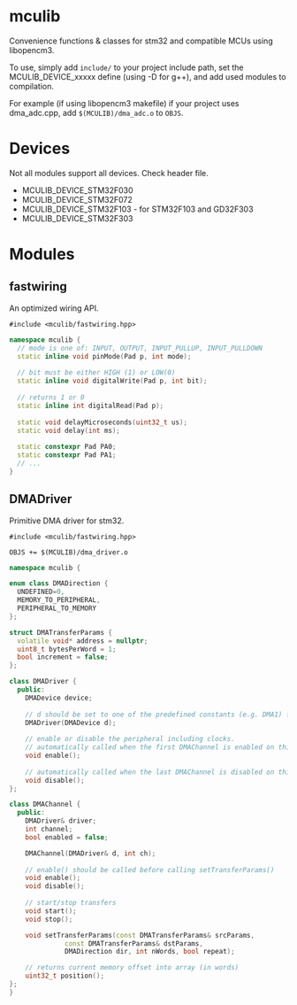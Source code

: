 # mculib
Convenience functions &amp; classes for stm32 and compatible MCUs using libopencm3.

To use, simply add `include/` to your project include path, set the MCULIB_DEVICE_xxxxx define (using -D for g++), and add used modules to compilation.

For example (if using libopencm3 makefile) if your project uses dma_adc.cpp, add `$(MCULIB)/dma_adc.o` to `OBJS`.


# Devices
Not all modules support all devices. Check header file.

* MCULIB_DEVICE_STM32F030
* MCULIB_DEVICE_STM32F072
* MCULIB_DEVICE_STM32F103 - for STM32F103 and GD32F303
* MCULIB_DEVICE_STM32F303

# Modules

## fastwiring
An optimized wiring API.

`#include <mculib/fastwiring.hpp>`
```c++
namespace mculib {
  // mode is one of: INPUT, OUTPUT, INPUT_PULLUP, INPUT_PULLDOWN
  static inline void pinMode(Pad p, int mode);
  
  // bit must be either HIGH (1) or LOW(0)
  static inline void digitalWrite(Pad p, int bit);
  
  // returns 1 or 0
  static inline int digitalRead(Pad p);
  
  static void delayMicroseconds(uint32_t us);
  static void delay(int ms);
  
  static constexpr Pad PA0;
  static constexpr Pad PA1;
  // ...
}
```


## DMADriver
Primitive DMA driver for stm32.

`#include <mculib/fastwiring.hpp>`

`OBJS += $(MCULIB)/dma_driver.o`

```c++
namespace mculib {

enum class DMADirection {
  UNDEFINED=0,
  MEMORY_TO_PERIPHERAL,
  PERIPHERAL_TO_MEMORY
};

struct DMATransferParams {
  volatile void* address = nullptr;
  uint8_t bytesPerWord = 1;
  bool increment = false;
};

class DMADriver {
  public:
    DMADevice device;
    
    // d should be set to one of the predefined constants (e.g. DMA1) from libopencm3
    DMADriver(DMADevice d);
    
    // enable or disable the peripheral including clocks.
    // automatically called when the first DMAChannel is enabled on this controller.
    void enable();
    
    // automatically called when the last DMAChannel is disabled on this controller.
    void disable();
};

class DMAChannel {
  public:
    DMADriver& driver;
    int channel;
    bool enabled = false;

    DMAChannel(DMADriver& d, int ch);
 
    // enable() should be called before calling setTransferParams()
    void enable();
    void disable();
    
    // start/stop transfers
    void start();
    void stop();

    void setTransferParams(const DMATransferParams& srcParams,
              const DMATransferParams& dstParams,
              DMADirection dir, int nWords, bool repeat);

    // returns current memory offset into array (in words)
    uint32_t position();
};
}
```
